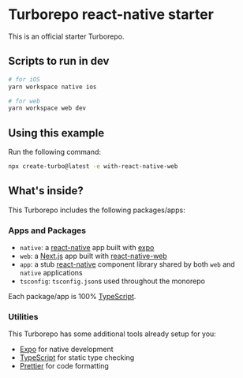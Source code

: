 # Turborepo react-native starter

This is an official starter Turborepo.

## Scripts to run in dev
```sh
# for iOS
yarn workspace native ios

# for web
yarn workspace web dev
```

## Using this example

Run the following command:

```sh
npx create-turbo@latest -e with-react-native-web
```

## What's inside?

This Turborepo includes the following packages/apps:

### Apps and Packages

- `native`: a [react-native](https://reactnative.dev/) app built with [expo](https://docs.expo.dev/)
- `web`: a [Next.js](https://nextjs.org/) app built with [react-native-web](https://necolas.github.io/react-native-web/)
- `app`: a stub [react-native](https://reactnative.dev/) component library shared by both `web` and `native` applications
- `tsconfig`: `tsconfig.json`s used throughout the monorepo

Each package/app is 100% [TypeScript](https://www.typescriptlang.org/).

### Utilities

This Turborepo has some additional tools already setup for you:

- [Expo](https://docs.expo.dev/) for native development
- [TypeScript](https://www.typescriptlang.org/) for static type checking
- [Prettier](https://prettier.io) for code formatting
